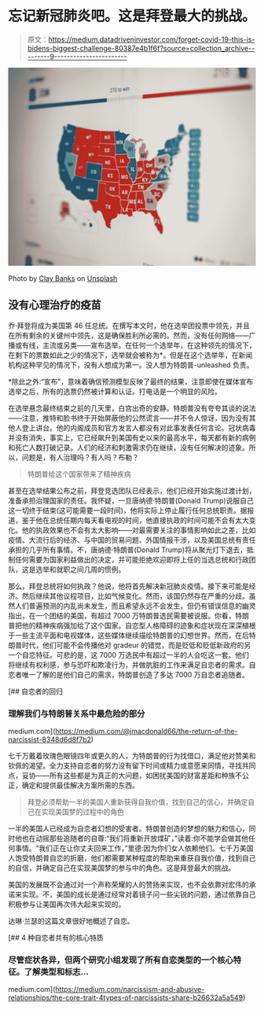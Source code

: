 # 忘记新冠肺炎吧。这是拜登最大的挑战。

> 原文：<https://medium.datadriveninvestor.com/forget-covid-19-this-is-bidens-biggest-challenge-80387e4b1f6f?source=collection_archive---------9----------------------->

![](img/9cd3bcf700b09e498aac77a507d47bf4.png)

Photo by [Clay Banks](https://unsplash.com/@claybanks?utm_source=medium&utm_medium=referral) on [Unsplash](https://unsplash.com?utm_source=medium&utm_medium=referral)

## 没有心理治疗的疫苗

乔·拜登将成为美国第 46 任总统。在撰写本文时，他在选举团投票中领先，并且在所有剩余的关键州中领先，这是确保胜利所必需的。然而，没有任何网络——广播或有线，主流或另类——宣布选举。在任何一个选举年，在这种领先的情况下，在剩下的票数如此之少的情况下，选举就会被称为*。但是在这个选举年，在新闻机构这种罕见的情况下，没有人想成为第一。没人想为特朗普-unleashed 负责。

*除此之外:“宣布”，意味着确信预测模型反映了最终的结果，注意即使在媒体宣布选举之后，所有的选票仍然被计算和认证。打电话是一个明显的风险。

在选举悬念最终结束之前的几天里，白宫出奇的安静。特朗普没有夸夸其谈的说法——注意，推特和脸书终于开始屏蔽他的公然谎言——并不令人惊讶，因为没有其他人登上讲台。他的内阁成员和官方发言人都没有对此事发表任何言论。冠状病毒并没有消失，事实上，它已经飙升到美国有史以来的最高水平，每天都有新的病例和死亡人数打破记录。人们的经济和刺激需求仍在继续，没有任何解决的迹象。所以，问题是，有人治理吗？有人吗？布勒？

> 特朗普给这个国家带来了精神疾病

甚至在选举结果公布之前，拜登竞选团队已经表示，他们已经开始实施过渡计划，准备承担治理国家的责任。我怀疑，一旦唐纳德·特朗普(Donald Trump)说服自己这一切终于结束(这可能需要一段时间)，他将实际上停止履行任何总统职责。据报道，鉴于他在总统任期内每天看电视的时间，他直接执政的时间可能不会有太大变化。他的执政效果也不会有太大影响——对最需要关注的事情影响如此之差，比如疫情、大流行后的经济、与中国的贸易问题、外国情报干涉，以及美国总统有责任承担的几乎所有事情。不，唐纳德·特朗普(Donald Trump)将从聚光灯下退去，抵制任何需要为国家利益做出的决定，并可能拒绝欢迎即将上任的当选总统和行政团队，这是选举和就职之间几周的惯例。

那么，拜登总统将如何执政？他说，他将首先解决新冠肺炎疫情。接下来可能是经济。然后继续其他议程项目，比如气候变化。然而，该国仍然存在严重的分歧。虽然人们普遍预测的内乱尚未发生，而且希望永远不会发生，但仍有错误信息的幽灵指出，在一个团结的美国，有超过 7000 万特朗普选民需要被说服。你看，特朗普把他的精神疾病强加给了这个国家。自恋型人格障碍的迹象和症状现在深深植根于一些主流平面和电视媒体，这些媒体继续描绘特朗普的幻想世界。然而，在后特朗普时代，他们可能不会传播他对 gradeur 的错觉，而是贬低和贬低新政府的另一个自恋特征。可悲的是，这 7000 万选民中有超过一半的人会吃这一套。他们将继续有权利感，参与恐吓和欺凌行为，并做肮脏的工作来满足自恋者的需求。自恋者唯一了解的是他们自己的需求，特朗普创造了多达 7000 万自恋者追随者。

[](https://medium.com/@jmacdonald66/the-return-of-the-narcissist-8348d6d8f7b2) [## 自恋者的回归

### 理解我们与特朗普关系中最危险的部分

medium.com](https://medium.com/@jmacdonald66/the-return-of-the-narcissist-8348d6d8f7b2) 

七千万戴着玫瑰色眼镜四年或更久的人，为特朗普的行为找借口，满足他对赞美和钦佩的渴望。全力支持自恋者的努力没有留下时间或精力或意愿来同情，寻找共同点，妥协——所有这些都是为真正的大问题，如困扰美国的财富差距和种族不公正，确定和提供最佳解决方案所需的东西。

> 拜登必须帮助一半的美国人重新获得自我价值，找到自己的信心，并确定自己在实现美国梦的过程中的角色

一半的美国人已经成为自恋者幻想的受害者。特朗普创造的梦想的魅力和信心，同时他也在动摇那些追随者的自尊:“我们将重新开放煤矿，”读着:你不能学会做其他任何事情。“我们正在让你丈夫回来工作，”里德:因为你们女人依赖他们。七千万美国人饱受特朗普自恋的折磨，他们都需要某种程度的帮助来重获自我价值，找到自己的自信，并确定自己在实现美国梦的参与中的角色。这是拜登最大的挑战。

美国的发展既不会通过对一个声称荣耀的人的赞扬来实现，也不会依靠对宏伟的承诺来实现。不，美国的成长是通过经常对着镜子问一些尖锐的问题，通过依靠自己积极参与让美国再次伟大起来实现的。

达琳·兰瑟的这篇文章很好地概述了自恋。

[](https://medium.com/narcissism-and-abusive-relationships/the-core-trait-4types-of-narcissists-share-b26632a5a549) [## 4 种自恋者共有的核心特质

### 尽管症状各异，但两个研究小组发现了所有自恋类型的一个核心特征。了解类型和标志…

medium.com](https://medium.com/narcissism-and-abusive-relationships/the-core-trait-4types-of-narcissists-share-b26632a5a549)